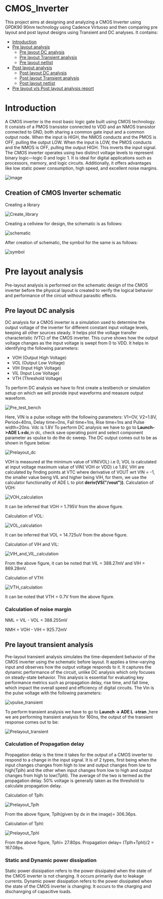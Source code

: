 # CMOS_Inverter
This project aims at designing and analyzing a CMOS Inverter using GPDK90 90nm technology using Cadence Virtuoso and then comparing pre layout and post layout designs using Transient and DC analyses. It contains:
- [Introduction](#introduction)
- [Pre layout analysis](#pre-layout-analysis)
  - [Pre layout DC analysis](#pre-layout-dc-analysis)
  - [Pre layout Transient analysis](#pre-layout-transient-analysis)
  - [Pre layout netlist](#pre-layout-netlist)
- [Post layout analysis](#post-layout-analysis)
  - [Post layout DC analysis](#post-layout-dc-analysis)
  - [Post layout Transient analysis](#post-layout-transient-analysis)
  - [Post layout netlist](#post-layout-netlist)
- [Pre layout v/s Post layout analysis report](#pre-layout-vs-post-layout-analysis-report)

# Introduction
A CMOS inverter is the most basic logic gate built using CMOS technology. It consists of a PMOS transistor connected to VDD and an NMOS transistor connected to GND, both sharing a common gate input and a common output node. When the input is HIGH, the NMOS conducts and the PMOS is OFF, pulling the output LOW. When the input is LOW, the PMOS conducts and the NMOS is OFF, pulling the output HIGH. This inverts the input signal.
The CMOS inverter operates using two distinct voltage levels to represent binary logic—logic 0 and logic 1. It is ideal for digital applications such as processors, memory, and logic circuits. Additionally, it offers advantages like low static power consumption, high speed, and excellent noise margins.

![image](https://github.com/user-attachments/assets/7522a8cb-b4ce-4a7e-ac4f-a78ce2d9531f)

## Creation of CMOS Inverter schematic
Creating a library

![Create_library](https://github.com/user-attachments/assets/b00af3e5-35b9-4854-b103-286db2475524)

Creating a cellview for design, the schematic is as follows:

![schematic](https://github.com/user-attachments/assets/17fdfd5f-dd1a-4adc-ab49-7222327f2613)

After creation of schematic, the symbol for the same is as follows:

![symbol](https://github.com/user-attachments/assets/87beeb1d-d9e8-49c3-994a-50f314510eed)

# Pre layout analysis
Pre-layout analysis is performed on the schematic design of the CMOS inverter before the physical layout is created to verify the logical behavior and performance of the circuit without parasitic effects.
## Pre layout DC analysis
DC analysis for a CMOS inverter is a simulation used to determine the output voltage of the inverter for different constant input voltage levels, keeping all other sources steady. It helps plot the voltage transfer characteristic (VTC) of the CMOS inverter. This curve shows how the output voltage changes as the input voltage is swept from 0 to VDD. It helps in identifying the following parameters:
* VOH (Output High Voltage)
* VOL (Output Low Voltage)
* VIH (Input High Voltage)
* VIL (Input Low Voltage)
* VTH (Threshold Voltage)

To perform DC analysis we have to first create a testbench or simulation setup on which we will provide input waveforms and measure output waveform.

![Pre_test_bench](https://github.com/user-attachments/assets/afec9ac7-4b91-42d1-ae8d-458cfccc13ef)

Here, VIN is a pulse voltage with the following parameters:
V1=OV, V2=1.8V, Period=40ns, Delay time=0ns, Fall time=1ns, Rise time=1ns and Pulse width=20ns.
Vdc is 1.8V To perform DC analysis we have to go to **Launch->ADE L->dc**,in dc, check save operating point and select component parameter as vpulse to do the dc sweep. The DC output comes out to be as shown in figure below:

![Prelayout_dc](https://github.com/user-attachments/assets/f870e628-e938-4bf0-ac1a-ac23abc3c186)



VOH is measured at the minimum value of VIN(VOL) i.e 0, VOL is calculated at input voltage maximum value of VIN( VOH or VDD) i.e 1.8V, VIH are calculated by finding points at VTC where derivative of VOUT wrt VIN = -1, the smaller value being VIL and higher being VIH, for them, we use the calculator functionality
of ADE L to plot **deriv(VS("/vout"))**.
Calculation of VOH:

![VOH_calculation](https://github.com/user-attachments/assets/b4a4ab5f-2b7d-459d-b043-a25a208624aa)

It can be inferred that VOH = 1.795V from the above figure.

Calculation of VOL:

![VOL_calculation](https://github.com/user-attachments/assets/17fb4b24-7a01-4b3d-ad8d-4816536bf979)

It can be inferred that VOL = 14.725uV from the above figure.

Calculation of VIH and VIL:

![VIH_and_VIL_calculation](https://github.com/user-attachments/assets/2617035d-9127-4ec2-b59f-ed8530c81a90)

From the above figure, it can be noted that VIL = 388.27mV and VIH = 869.28mV.

Calculation of VTH:

![VTH_calculation](https://github.com/user-attachments/assets/51206d9c-84cb-4061-aa5c-a8700ecabaa9)

It can be noted that VTH = 0.7V from the above figure.
### Calculation of noise margin
NML = VIL - VOL = 388.255mV

NMH = VOH - VIH = 925.72mV

## Pre layout transient analysis
Pre-layout transient analysis simulates the time-dependent behavior of the CMOS inverter using the schematic before layout. It applies a time-varying input and observes how the output voltage responds to it. It captures the dynamic performance of the circuit, unlike DC analysis which only focuses on steady-state behavior.
This analysis is essential for evaluating key performance metrics such as propagation delay, rise time, and fall time, which impact the overall speed and efficiency of digital circuits. The Vin is the pulse voltage with the following parameters:

![vpulse_transient](https://github.com/user-attachments/assets/4aade500-28de-420e-9a0d-0c059dd691c9)

To perform transient analysis we have to go to **Launch -> ADE L ->tran** ,here we are performing transient analysis for 160ns, the output of the transient response comes out to be:

![Prelayout_transient](https://github.com/user-attachments/assets/9e9d0234-7a1d-4f44-9340-a7bb8aa45126)

### Calculation of Propagation delay
Propagation delay is the time it takes for the output of a CMOS inverter to respond to a change in the input signal. It is of 2 types, first being when the input changes changes from high to low and output changes from low to high(Tplh) and the other when input changes from low to high and output changes from high to low(Tphl). The average of the two is termed as the propagation delay. 50% voltage is generally taken as the threshold to calculate propagation delay. 

Calculation of Tplh:

![Prelayout_Tplh](https://github.com/user-attachments/assets/b7f66b72-7c16-4e6b-9b3a-910233d8b0a1)

From the above figure, Tplh(given by dx in the image)= 306.36ps.

Calculation of Tphl:

![Prelayout_Tphl](https://github.com/user-attachments/assets/93440cbc-d3b7-4edc-a9ca-2bed0999575a)

From the above figure, Tphl= 27.80ps.
Propagation delay= (Tplh+Tphl)/2 = 167.08ps.

### Static and Dynamic power dissipation
Static power disisipation refers to the power dissipated when the state of the CMOS inverter is not changing. It occurs primarily due to leakage currents.
Dynamic power dissipation refers to the power dissipated when the state of the CMOS inverter is changing. It occurs to the charging and dischanrging of capacitive loads. 





















  



